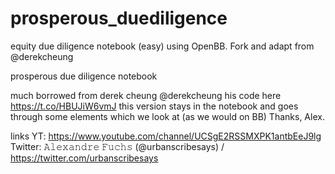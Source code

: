 # prosperous_duediligence
equity due diligence notebook (easy) using OpenBB.  Fork and adapt from @derekcheung


prosperous due diligence notebook

much borrowed from derek cheung @derekcheung
his code here https://t.co/HBUJiW6vmJ
this version stays in the notebook and goes through some elements which we look at (as we would on BB)
Thanks, Alex.

links 
YT: https://www.youtube.com/channel/UCSgE2RSSMXPK1antbEeJ9lg
Twitter: 𝙰𝚕𝚎𝚡𝚊𝚗𝚍𝚛𝚎 𝙵𝚞𝚌𝚑𝚜 (@urbanscribesays) / https://twitter.com/urbanscribesays


